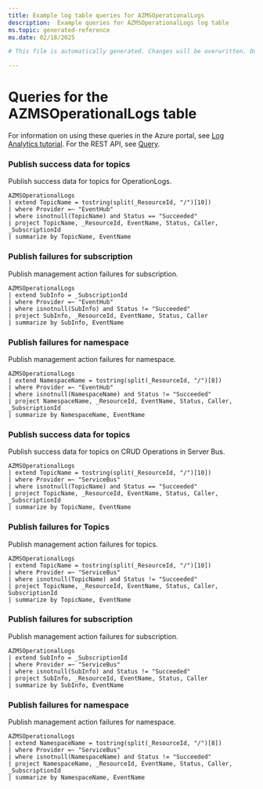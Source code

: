 ```yaml
---
title: Example log table queries for AZMSOperationalLogs
description:  Example queries for AZMSOperationalLogs log table
ms.topic: generated-reference
ms.date: 02/18/2025

# This file is automatically generated. Changes will be overwritten. Do not change this file directly. 

---
```


# Queries for the AZMSOperationalLogs table

For information on using these queries in the Azure portal, see [Log Analytics tutorial](/azure/azure-monitor/logs/log-analytics-tutorial). For the REST API, see [Query](/rest/api/loganalytics/query).


### Publish success data for topics  


Publish success data for topics for OperationLogs.  

```query
AZMSOperationalLogs
| extend TopicName = tostring(split(_ResourceId, "/")[10])
| where Provider =~ "EventHub"
| where isnotnull(TopicName) and Status == "Succeeded"
| project TopicName, _ResourceId, EventName, Status, Caller, _SubscriptionId
| summarize by TopicName, EventName
```



### Publish failures for subscription  


Publish management action failures for subscription.  

```query
AZMSOperationalLogs
| extend SubInfo = _SubscriptionId
| where Provider =~ "EventHub"
| where isnotnull(SubInfo) and Status != "Succeeded"
| project SubInfo, _ResourceId, EventName, Status, Caller
| summarize by SubInfo, EventName
```



### Publish failures for namespace  


Publish management action failures for namespace.  

```query
AZMSOperationalLogs
| extend NamespaceName = tostring(split(_ResourceId, "/")[8])
| where Provider =~ "EventHub"
| where isnotnull(NamespaceName) and Status != "Succeeded"
| project NamespaceName, _ResourceId, EventName, Status, Caller, _SubscriptionId
| summarize by NamespaceName, EventName
```



### Publish success data for topics  


Publish success data for topics on CRUD Operations in Server Bus.  

```query
AZMSOperationalLogs
| extend TopicName = tostring(split(_ResourceId, "/")[10])
| where Provider =~ "ServiceBus"
| where isnotnull(TopicName) and Status == "Succeeded"
| project TopicName, _ResourceId, EventName, Status, Caller, _SubscriptionId
| summarize by TopicName, EventName
```



### Publish failures for Topics  


Publish management action failures for topics.  

```query
AZMSOperationalLogs
| extend TopicName = tostring(split(_ResourceId, "/")[10])
| where Provider =~ "ServiceBus"
| where isnotnull(TopicName) and Status != "Succeeded"
| project TopicName, _ResourceId, EventName, Status, Caller, SubscriptionId
| summarize by TopicName, EventName
```



### Publish failures for subscription  


Publish management action failures for subscription.  

```query
AZMSOperationalLogs
| extend SubInfo = _SubscriptionId
| where Provider =~ "ServiceBus"
| where isnotnull(SubInfo) and Status != "Succeeded"
| project SubInfo, _ResourceId, EventName, Status, Caller
| summarize by SubInfo, EventName
```



### Publish failures for namespace  


Publish management action failures for namespace.  

```query
AZMSOperationalLogs
| extend NamespaceName = tostring(split(_ResourceId, "/")[8])
| where Provider =~ "ServiceBus"
| where isnotnull(NamespaceName) and Status != "Succeeded"
| project NamespaceName, _ResourceId, EventName, Status, Caller, _SubscriptionId
| summarize by NamespaceName, EventName
```


